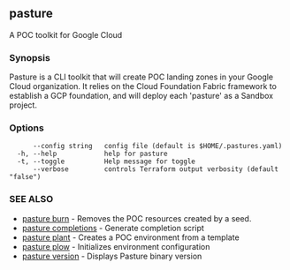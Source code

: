 ## pasture

A POC toolkit for Google Cloud

### Synopsis

Pasture is a CLI toolkit that will create POC
	landing zones in your Google Cloud organization. It relies
	on the Cloud Foundation Fabric framework to establish a GCP
	foundation, and will deploy each 'pasture' as a Sandbox project.

### Options

```
      --config string   config file (default is $HOME/.pastures.yaml)
  -h, --help            help for pasture
  -t, --toggle          Help message for toggle
      --verbose         controls Terraform output verbosity (default "false")
```

### SEE ALSO

* [pasture burn](pasture_burn.md)	 - Removes the POC resources created by a seed.
* [pasture completions](pasture_completions.md)	 - Generate completion script
* [pasture plant](pasture_plant.md)	 - Creates a POC environment from a template
* [pasture plow](pasture_plow.md)	 - Initializes environment configuration
* [pasture version](pasture_version.md)	 - Displays Pasture binary version
